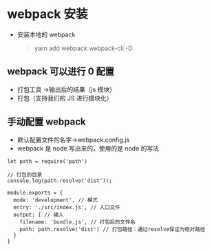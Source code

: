 # webpack 安装

- 安装本地的 webpack
  > yarn add webpack webpack-cli -D

## webpack 可以进行 0 配置

- 打包工具 ->输出后的结果（js 模块）
- 打包（支持我们的 JS 进行模块化）

## 手动配置 webpack

- 默认配置文件的名字->webpack.config.js
- webpack 是 node 写出来的，使用的是 node 的写法

```
let path = require('path')

// 打包的目录
console.log(path.resolve('dist'));

module.exports = {
  mode: 'development', // 模式
  entry: './src/index.js', // 入口文件
  output: { // 输入
    filename: 'bundle.js', // 打包后的文件名
    path: path.resolve('dist') // 打包路径：通过resolve保证为绝对路径
  }
}
```
